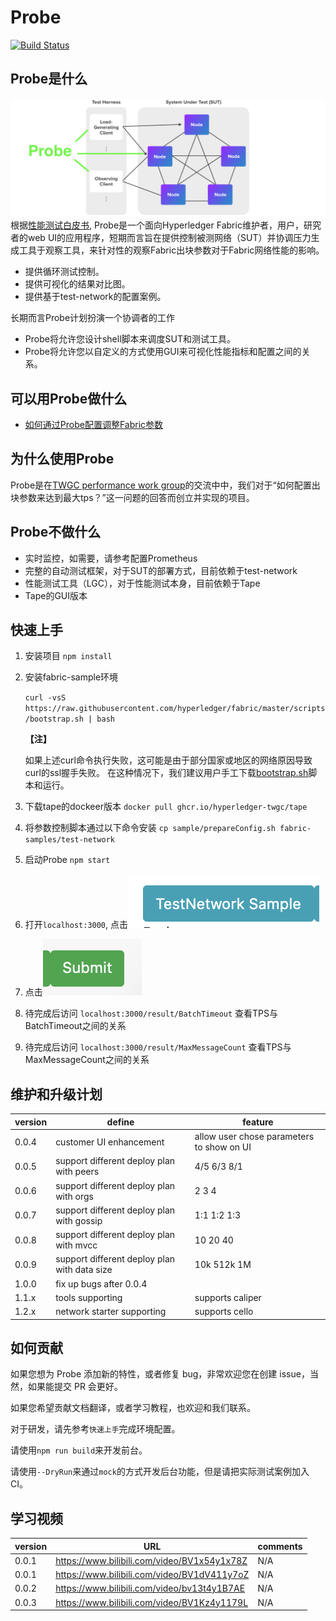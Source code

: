 # Probe
[![Build Status](https://dev.azure.com/yy19902439/yy19902439/_apis/build/status/SamYuan1990.Probe?branchName=main)](https://dev.azure.com/yy19902439/yy19902439/_build/latest?definitionId=8&branchName=main)

## Probe是什么

![Probe](doc/Probe.png)
根据[性能测试白皮书](https://www.hyperledger.org/learn/publications/blockchain-performance-metrics), Probe是一个面向Hyperledger Fabric维护者，用户，研究者的web UI的应用程序，短期而言旨在提供控制被测网络（SUT）并协调压力生成工具于观察工具，来针对性的观察Fabric出块参数对于Fabric网络性能的影响。

- 提供循环测试控制。
- 提供可视化的结果对比图。
- 提供基于test-network的配置案例。

长期而言Probe计划扮演一个协调者的工作

- Probe将允许您设计shell脚本来调度SUT和测试工具。
- Probe将允许您以自定义的方式使用GUI来可视化性能指标和配置之间的关系。

## 可以用Probe做什么
- [如何通过Probe配置调整Fabric参数](doc/HowToConfigFabricParameters_ZH.md)

## 为什么使用Probe
Probe是在[TWGC performance work group](https://github.com/Hyperledger-TWGC/fabric-performance-wiki)的交流中中，我们对于“如何配置出块参数来达到最大tps？”这一问题的回答而创立并实现的项目。

## Probe不做什么
- 实时监控，如需要，请参考配置Prometheus
- 完整的自动测试框架，对于SUT的部署方式，目前依赖于test-network
- 性能测试工具（LGC），对于性能测试本身，目前依赖于Tape
- Tape的GUI版本

## 快速上手
1. 安装项目 `npm install`

1. 安装fabric-sample环境

   `curl -vsS https://raw.githubusercontent.com/hyperledger/fabric/master/scripts/bootstrap.sh | bash`

   **【注】**

   如果上述curl命令执行失败，这可能是由于部分国家或地区的网络原因导致curl的ssl握手失败。
在这种情况下，我们建议用户手工下载[bootstrap.sh](https://raw.githubusercontent.com/hyperledger/fabric/master/scripts/bootstrap.sh)脚本和运行。

1. 下载tape的dockeer版本 `docker pull ghcr.io/hyperledger-twgc/tape`

1. 将参数控制脚本通过以下命令安装 `cp sample/prepareConfig.sh fabric-samples/test-network`

1. 启动Probe `npm start`

1. 打开`localhost:3000`, 点击![TestNetworkSample](doc/quick_sample.png)

1. 点击![submit](doc/quicksample2.png)

1. 待完成后访问 `localhost:3000/result/BatchTimeout` 查看TPS与BatchTimeout之间的关系

1. 待完成后访问 `localhost:3000/result/MaxMessageCount` 查看TPS与MaxMessageCount之间的关系

## 维护和升级计划
version | define| feature
---|---|---
0.0.4 | customer UI enhancement | allow user chose parameters to show on UI
0.0.5 | support different deploy plan with peers | 4/5 6/3 8/1
0.0.6 | support different deploy plan with orgs | 2 3 4
0.0.7 | support different deploy plan with gossip | 1:1 1:2 1:3
0.0.8 | support different deploy plan with mvcc | 10 20 40
0.0.9 | support different deploy plan with data size | 10k 512k 1M
1.0.0 | fix up bugs after 0.0.4 | 
1.1.x | tools supporting | supports caliper
1.2.x | network starter supporting | supports cello

## 如何贡献

如果您想为 Probe 添加新的特性，或者修复 bug，非常欢迎您在创建 issue，当然，如果能提交 PR 会更好。

如果您希望贡献文档翻译，或者学习教程，也欢迎和我们联系。

对于研发，请先参考`快速上手`完成环境配置。

请使用`npm run build`来开发前台。

请使用`--DryRun`来通过`mock`的方式开发后台功能，但是请把实际测试案例加入CI。

## 学习视频
version | URL | comments
---|---|---
0.0.1 | https://www.bilibili.com/video/BV1x54y1x78Z | N/A
0.0.1 | https://www.bilibili.com/video/BV1dV411y7oZ | N/A
0.0.2 | https://www.bilibili.com/video/bv13t4y1B7AE | N/A
0.0.3 | https://www.bilibili.com/video/BV1Kz4y1179L | N/A
